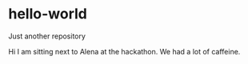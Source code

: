 # hello-world
Just another repository


Hi I am sitting next to Alena at the hackathon.
We had a lot of caffeine.
